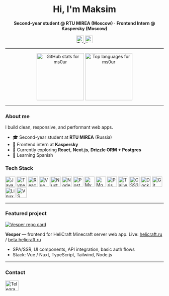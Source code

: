 <div align="center">
  <h1>Hi, I'm Maksim</h1>
  <p><strong>Second-year student @ RTU MIREA (Moscow)</strong> · <strong>Frontend Intern @ Kaspersky (Moscow)</strong></p>

  <a href="https://t.me/ms0ur">
    <img alt="Telegram" height="24" src="https://img.shields.io/badge/Telegram-@ms0ur-blue?logo=telegram" />
  </a>
  <img alt="Languages: RU / EN" height="24" src="https://img.shields.io/badge/Languages-RU%20%2F%20EN-informational" />
</div>

---

<div align="center">
  <img
    src="https://github-readme-stats.vercel.app/api?username=ms0ur&show_icons=true&include_all_commits=true&count_private=true&theme=dracula&hide_border=false"
    height="150"
    alt="GitHub stats for ms0ur"
  />
  <img
    src="https://github-readme-stats.vercel.app/api/top-langs?username=ms0ur&layout=compact&card_width=320&langs_count=8&theme=dracula&hide_border=false"
    height="150"
    alt="Top languages for ms0ur"
  />
</div>

---

### About me
I build clean, responsive, and performant web apps.

- 🎓 Second-year student at **RTU MIREA** (Russia)
- 💼 Frontend intern at **Kaspersky**
- 🔭 Currently exploring **React**, **Next.js**, **Drizzle ORM + Postgres**
- 🌱 Learning Spanish

### Tech Stack
<div align="left">
  <img src="https://cdn.jsdelivr.net/gh/devicons/devicon/icons/javascript/javascript-original.svg" height="32" alt="JavaScript" />
  <img src="https://cdn.jsdelivr.net/gh/devicons/devicon/icons/typescript/typescript-original.svg" height="32" alt="TypeScript" />
  <img src="https://cdn.jsdelivr.net/gh/devicons/devicon/icons/react/react-original.svg" height="32" alt="React" />
  <img src="https://cdn.jsdelivr.net/gh/devicons/devicon/icons/vuejs/vuejs-original.svg" height="32" alt="Vue" />
  <img src="https://cdn.jsdelivr.net/gh/devicons/devicon/icons/nuxtjs/nuxtjs-original.svg" height="32" alt="Nuxt" />
  <img src="https://cdn.jsdelivr.net/gh/devicons/devicon/icons/nodejs/nodejs-original.svg" height="32" alt="Node.js" />
  <img src="https://cdn.jsdelivr.net/gh/devicons/devicon/icons/postgresql/postgresql-original.svg" height="32" alt="PostgreSQL" />
  <img src="https://cdn.jsdelivr.net/gh/devicons/devicon/icons/mysql/mysql-original.svg" height="32" alt="MySQL" />
  <img src="https://cdn.jsdelivr.net/gh/devicons/devicon/icons/mongodb/mongodb-original.svg" height="32" alt="MongoDB" />
  <img src="https://cdn.jsdelivr.net/gh/devicons/devicon/icons/prisma/prisma-original.svg" height="32" alt="Prisma" />
  <img src="https://cdn.jsdelivr.net/gh/devicons/devicon/icons/tailwindcss/tailwindcss-original.svg" height="32" alt="Tailwind CSS" />
  <img src="https://cdn.jsdelivr.net/gh/devicons/devicon/icons/css3/css3-original.svg" height="32" alt="CSS3" />
  <img src="https://cdn.jsdelivr.net/gh/devicons/devicon/icons/docker/docker-original.svg" height="32" alt="Docker" />
  <img src="https://cdn.jsdelivr.net/gh/devicons/devicon/icons/git/git-original.svg" height="32" alt="Git" />
  <img src="https://cdn.jsdelivr.net/gh/devicons/devicon/icons/linux/linux-original.svg" height="32" alt="Linux" />
  <img src="https://cdn.jsdelivr.net/gh/devicons/devicon/icons/vscode/vscode-original.svg" height="32" alt="VS Code" />
</div>

---

### Featured project
<div align="left">
  <a href="https://github.com/HeliCraft-MC/Vesper">
    <img
      src="https://github-readme-stats.vercel.app/api/pin/?username=HeliCraft-MC&repo=Vesper&theme=dracula&hide_border=false"
      alt="Vesper repo card"
    />
  </a>

  <p><strong>Vesper</strong> — frontend for HeliCraft Minecraft server web app. Live: <a href="https://helicraft.ru">helicraft.ru</a> / <a href="https://beta.helicraft.ru">beta.helicraft.ru</a></p>
  <ul>
    <li>SPA/SSR, UI components, API integration, basic auth flows</li>
    <li>Stack: Vue / Nuxt, TypeScript, Tailwind, Node.js</li>
  </ul>
</div>


---

### Contact
<div align="left">
  <a href="https://t.me/ms0ur" aria-label="Telegram - fastest way to reach me">
    <img src="https://raw.githubusercontent.com/maurodesouza/profile-readme-generator/master/src/assets/icons/social/telegram/default.svg" width="42" height="32" alt="Telegram" />
  </a>
</div>
